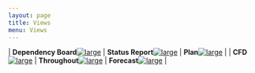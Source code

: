 ```yaml
---
layout: page
title: Views
menu: Views
---
```

| <b>Dependency Board</b>[![large](assets/images/views/plan.png)](views/dependency-board.html) | <b>Status Report</b>[![large](assets/images/views/status.png)](views/status.html) | <b>Plan</b>[![large](assets/images/views/roadmap.png)](views/roadmap.html) |
| <b>CFD</b>[![large](assets/images/views/flow.png)](views/cfd.html) | <b>Throughout</b>[![large](assets/images/views/throughput.png)](views/throughput.html) | <b>Forecast</b>[![large](assets/images/views/forecast.png)](views/monte-carlo-simulation.html) |
